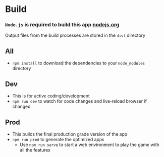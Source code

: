 # Build

### `Node.js` is required to build this app [nodejs.org](https://nodejs.org)

Output files from the build processes are stored in the `dist` directory

## All
-	`npm install` to download the dependencies to your `node_modules` directory

## Dev
-	This is for active coding/development
-	`npm run dev` to watch for code changes and live-reload browser if changed

## Prod
-	This builds the final production grade version of the app
-	`npm run prod` to generate the optimized apps
	-	Use `npm run serve` to start a web environment to play the game with all the features